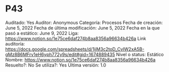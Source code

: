 # P43

Auditado: Yes
Auditor: Anonymous
Categoría: Procesos
Fecha de creación: June 5, 2022
Fecha de última modificación: June 5, 2022
Fecha en la que pasó a estático: June 9, 2022
Liga: https://www.notion.so/1e75ce6daf274b8aa8356a96634b426a 
Link auditoría: https://docs.google.com/spreadsheets/d/1ijM3c2toD_CvIW2xA5B-gMz8B6MFrv1eH6yph772y9s/edit#gid=1674889435
Nivel o status: Estático
Nombre: https://www.notion.so/1e75ce6daf274b8aa8356a96634b426a
Resuelto?: No
Se utiliza?: Yes
Última versión: 1.0